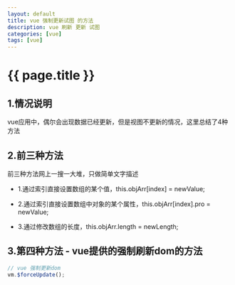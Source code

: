 ```yaml
---
layout: default
title: vue 强制更新试图 的方法
description: vue 刷新 更新 试图
categories: [vue]
tags: [vue]
---
```

# {{ page.title }}

## 1.情况说明

vue应用中，偶尔会出现数据已经更新，但是视图不更新的情况，这里总结了4种方法

## 2.前三种方法

前三种方法网上一搜一大堆，只做简单文字描述

- 1.通过索引直接设置数组的某个值，this.objArr[index] = newValue;

- 2.通过索引直接设置数组中对象的某个属性，this.objArr[index].pro = newValue;

- 3.通过修改数组的长度，this.objArr.length = newLength;

## 3.第四种方法 - vue提供的强制刷新dom的方法
```javascript
// vue 强制更新dom
vm.$forceUpdate();
```
